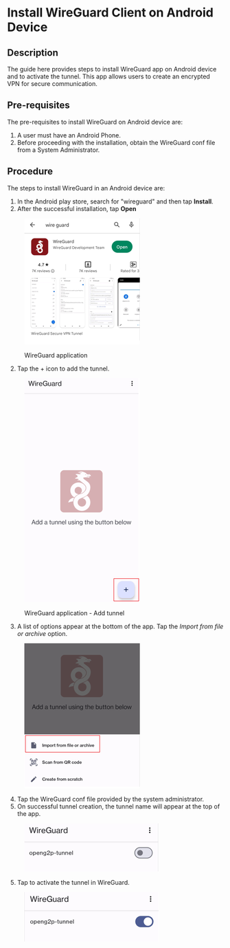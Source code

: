 # Install WireGuard Client on Android Device

## Description

The guide here provides steps to install WireGuard app on Android device and to activate the tunnel. This app allows users to create an encrypted VPN for secure communication.

## Pre-requisites

The pre-requisites to install WireGuard on Android device are:

1. A user must have an Android Phone.
2. Before proceeding with the installation, obtain the WireGuard conf file from a System Administrator.

## Procedure

The steps to install WireGuard in an Android device are:

1. In the Android play store, search for "wireguard" and then tap **Install**.
2. After the successful installation, tap **Open**

<figure><img src="../../.gitbook/assets/search-wireguard.png" alt=""><figcaption><p>WireGuard application</p></figcaption></figure>

2. Tap the + icon to add the tunnel.

<figure><img src="../../.gitbook/assets/add-wireguard-tunnel.png" alt=""><figcaption><p>WireGuard application - Add tunnel</p></figcaption></figure>

3. A list of options appear at the bottom of the app. Tap the _Import from file or archive_ option.

<figure><img src="../../.gitbook/assets/import-from-file.png" alt=""><figcaption></figcaption></figure>

4. Tap the WireGuard conf file provided by the system administrator.
5. On successful tunnel creation, the tunnel name will appear at the top of the app.

<figure><img src="../../.gitbook/assets/inactive-wireguard-tunnel.png" alt=""><figcaption></figcaption></figure>

5. Tap to activate the tunnel in WireGuard.

<figure><img src="../../.gitbook/assets/active-wireguard-tunnel.png" alt=""><figcaption></figcaption></figure>

